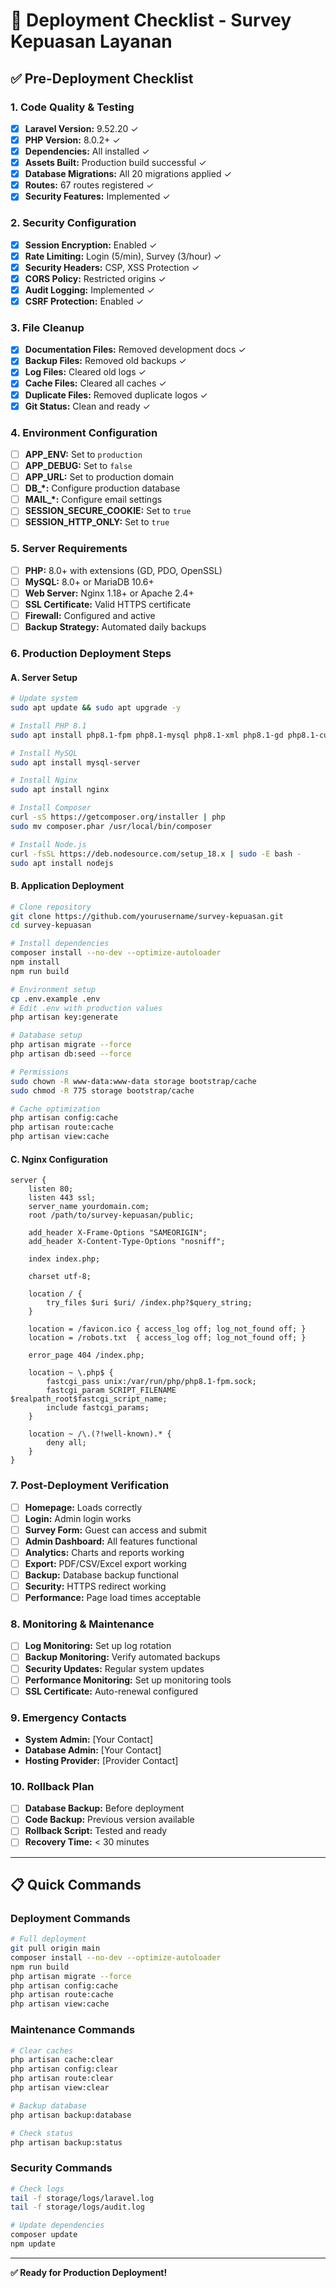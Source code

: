 # 🚀 Deployment Checklist - Survey Kepuasan Layanan

## ✅ Pre-Deployment Checklist

### **1. Code Quality & Testing**
- [x] **Laravel Version:** 9.52.20 ✓
- [x] **PHP Version:** 8.0.2+ ✓
- [x] **Dependencies:** All installed ✓
- [x] **Assets Built:** Production build successful ✓
- [x] **Database Migrations:** All 20 migrations applied ✓
- [x] **Routes:** 67 routes registered ✓
- [x] **Security Features:** Implemented ✓

### **2. Security Configuration**
- [x] **Session Encryption:** Enabled ✓
- [x] **Rate Limiting:** Login (5/min), Survey (3/hour) ✓
- [x] **Security Headers:** CSP, XSS Protection ✓
- [x] **CORS Policy:** Restricted origins ✓
- [x] **Audit Logging:** Implemented ✓
- [x] **CSRF Protection:** Enabled ✓

### **3. File Cleanup**
- [x] **Documentation Files:** Removed development docs ✓
- [x] **Backup Files:** Removed old backups ✓
- [x] **Log Files:** Cleared old logs ✓
- [x] **Cache Files:** Cleared all caches ✓
- [x] **Duplicate Files:** Removed duplicate logos ✓
- [x] **Git Status:** Clean and ready ✓

### **4. Environment Configuration**
- [ ] **APP_ENV:** Set to `production`
- [ ] **APP_DEBUG:** Set to `false`
- [ ] **APP_URL:** Set to production domain
- [ ] **DB_*:** Configure production database
- [ ] **MAIL_*:** Configure email settings
- [ ] **SESSION_SECURE_COOKIE:** Set to `true`
- [ ] **SESSION_HTTP_ONLY:** Set to `true`

### **5. Server Requirements**
- [ ] **PHP:** 8.0+ with extensions (GD, PDO, OpenSSL)
- [ ] **MySQL:** 8.0+ or MariaDB 10.6+
- [ ] **Web Server:** Nginx 1.18+ or Apache 2.4+
- [ ] **SSL Certificate:** Valid HTTPS certificate
- [ ] **Firewall:** Configured and active
- [ ] **Backup Strategy:** Automated daily backups

### **6. Production Deployment Steps**

#### **A. Server Setup**
```bash
# Update system
sudo apt update && sudo apt upgrade -y

# Install PHP 8.1
sudo apt install php8.1-fpm php8.1-mysql php8.1-xml php8.1-gd php8.1-curl php8.1-zip php8.1-mbstring

# Install MySQL
sudo apt install mysql-server

# Install Nginx
sudo apt install nginx

# Install Composer
curl -sS https://getcomposer.org/installer | php
sudo mv composer.phar /usr/local/bin/composer

# Install Node.js
curl -fsSL https://deb.nodesource.com/setup_18.x | sudo -E bash -
sudo apt install nodejs
```

#### **B. Application Deployment**
```bash
# Clone repository
git clone https://github.com/yourusername/survey-kepuasan.git
cd survey-kepuasan

# Install dependencies
composer install --no-dev --optimize-autoloader
npm install
npm run build

# Environment setup
cp .env.example .env
# Edit .env with production values
php artisan key:generate

# Database setup
php artisan migrate --force
php artisan db:seed --force

# Permissions
sudo chown -R www-data:www-data storage bootstrap/cache
sudo chmod -R 775 storage bootstrap/cache

# Cache optimization
php artisan config:cache
php artisan route:cache
php artisan view:cache
```

#### **C. Nginx Configuration**
```nginx
server {
    listen 80;
    listen 443 ssl;
    server_name yourdomain.com;
    root /path/to/survey-kepuasan/public;

    add_header X-Frame-Options "SAMEORIGIN";
    add_header X-Content-Type-Options "nosniff";

    index index.php;

    charset utf-8;

    location / {
        try_files $uri $uri/ /index.php?$query_string;
    }

    location = /favicon.ico { access_log off; log_not_found off; }
    location = /robots.txt  { access_log off; log_not_found off; }

    error_page 404 /index.php;

    location ~ \.php$ {
        fastcgi_pass unix:/var/run/php/php8.1-fpm.sock;
        fastcgi_param SCRIPT_FILENAME $realpath_root$fastcgi_script_name;
        include fastcgi_params;
    }

    location ~ /\.(?!well-known).* {
        deny all;
    }
}
```

### **7. Post-Deployment Verification**
- [ ] **Homepage:** Loads correctly
- [ ] **Login:** Admin login works
- [ ] **Survey Form:** Guest can access and submit
- [ ] **Admin Dashboard:** All features functional
- [ ] **Analytics:** Charts and reports working
- [ ] **Export:** PDF/CSV/Excel export working
- [ ] **Backup:** Database backup functional
- [ ] **Security:** HTTPS redirect working
- [ ] **Performance:** Page load times acceptable

### **8. Monitoring & Maintenance**
- [ ] **Log Monitoring:** Set up log rotation
- [ ] **Backup Monitoring:** Verify automated backups
- [ ] **Security Updates:** Regular system updates
- [ ] **Performance Monitoring:** Set up monitoring tools
- [ ] **SSL Certificate:** Auto-renewal configured

### **9. Emergency Contacts**
- **System Admin:** [Your Contact]
- **Database Admin:** [Your Contact]
- **Hosting Provider:** [Provider Contact]

### **10. Rollback Plan**
- [ ] **Database Backup:** Before deployment
- [ ] **Code Backup:** Previous version available
- [ ] **Rollback Script:** Tested and ready
- [ ] **Recovery Time:** < 30 minutes

---

## 📋 Quick Commands

### **Deployment Commands**
```bash
# Full deployment
git pull origin main
composer install --no-dev --optimize-autoloader
npm run build
php artisan migrate --force
php artisan config:cache
php artisan route:cache
php artisan view:cache
```

### **Maintenance Commands**
```bash
# Clear caches
php artisan cache:clear
php artisan config:clear
php artisan route:clear
php artisan view:clear

# Backup database
php artisan backup:database

# Check status
php artisan backup:status
```

### **Security Commands**
```bash
# Check logs
tail -f storage/logs/laravel.log
tail -f storage/logs/audit.log

# Update dependencies
composer update
npm update
```

---

**✅ Ready for Production Deployment!**
